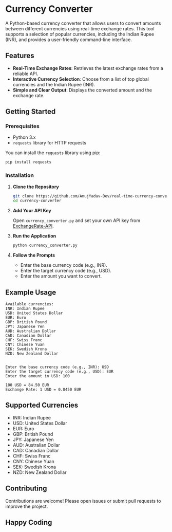 
# Currency Converter

A Python-based currency converter that allows users to convert amounts between different currencies using real-time exchange rates. This tool supports a selection of popular currencies, including the Indian Rupee (INR), and provides a user-friendly command-line interface.

## Features

- **Real-Time Exchange Rates**: Retrieves the latest exchange rates from a reliable API.
- **Interactive Currency Selection**: Choose from a list of top global currencies and the Indian Rupee (INR).
- **Simple and Clear Output**: Displays the converted amount and the exchange rate.

## Getting Started

### Prerequisites

- Python 3.x
- `requests` library for HTTP requests

You can install the `requests` library using pip:

```bash
pip install requests
```

### Installation

1. **Clone the Repository**

   ```bash
   git clone https://github.com/AnujYadav-Dev/real-time-currency-converter.git
   cd currency-converter
   ```

2. **Add Your API Key**

   Open `currency_converter.py` and set your own API key from [ExchangeRate-API](https://www.exchangerate-api.com/).

3. **Run the Application**

   ```bash
   python currency_converter.py
   ```

4. **Follow the Prompts**

   - Enter the base currency code (e.g., INR).
   - Enter the target currency code (e.g., USD).
   - Enter the amount you want to convert.

## Example Usage

```
Available currencies:
INR: Indian Rupee
USD: United States Dollar
EUR: Euro
GBP: British Pound
JPY: Japanese Yen
AUD: Australian Dollar
CAD: Canadian Dollar
CHF: Swiss Franc
CNY: Chinese Yuan
SEK: Swedish Krona
NZD: New Zealand Dollar


Enter the base currency code (e.g., INR): USD
Enter the target currency code (e.g., USD): EUR
Enter the amount in USD: 100

100 USD = 84.50 EUR
Exchange Rate: 1 USD = 0.8450 EUR
```

## Supported Currencies

- INR: Indian Rupee
- USD: United States Dollar
- EUR: Euro
- GBP: British Pound
- JPY: Japanese Yen
- AUD: Australian Dollar
- CAD: Canadian Dollar
- CHF: Swiss Franc
- CNY: Chinese Yuan
- SEK: Swedish Krona
- NZD: New Zealand Dollar

## Contributing

Contributions are welcome! Please open issues or submit pull requests to improve the project.

## Happy Coding 
